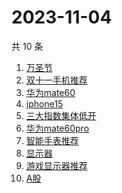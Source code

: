 # 2023-11-04

共 10 条

<!-- BEGIN -->
<!-- 最后更新时间 Sat Nov 04 2023 04:08:09 GMT+0800 (China Standard Time) -->

1. [万圣节](https://www.zhihu.com/search?q=万圣节)
1. [双十一手机推荐](https://www.zhihu.com/search?q=双十一手机推荐)
1. [华为mate60](https://www.zhihu.com/search?q=华为mate60)
1. [iphone15](https://www.zhihu.com/search?q=iphone15)
1. [三大指数集体低开](https://www.zhihu.com/search?q=三大指数集体低开)
1. [华为mate60pro](https://www.zhihu.com/search?q=华为mate60pro)
1. [智能手表推荐](https://www.zhihu.com/search?q=智能手表推荐)
1. [显示器](https://www.zhihu.com/search?q=显示器)
1. [游戏显示器推荐](https://www.zhihu.com/search?q=游戏显示器推荐)
1. [A股](https://www.zhihu.com/search?q=A股)

<!-- END -->

